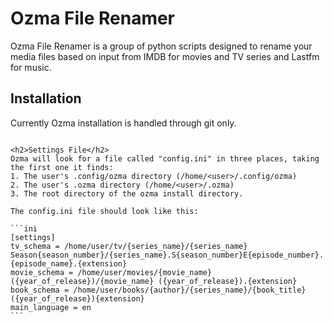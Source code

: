 <h1>Ozma File Renamer</h1>

Ozma File Renamer is a group of python scripts designed to rename your media files based on input from IMDB for movies and TV series and Lastfm for music.

<h2>Installation</h2>

Currently Ozma installation is handled through git only.

``````

<h2>Settings File</h2>
Ozma will look for a file called "config.ini" in three places, taking the first one it finds:
1. The user's .config/ozma directory (/home/<user>/.config/ozma)
2. The user's .ozma directory (/home/<user>/.ozma)
3. The root directory of the ozma install directory.

The config.ini file should look like this:

```ini
[settings]
tv_schema = /home/user/tv/{series_name}/{series_name} Season{season_number}/{series_name}.S{season_number}E{episode_number}.{episode_name}.{extension}
movie_schema = /home/user/movies/{movie_name} ({year_of_release})/{movie_name} ({year_of_release}).{extension}
book_schema = /home/user/books/{author}/{series_name}/{book_title} ({year_of_release}){extension}
main_language = en
```
